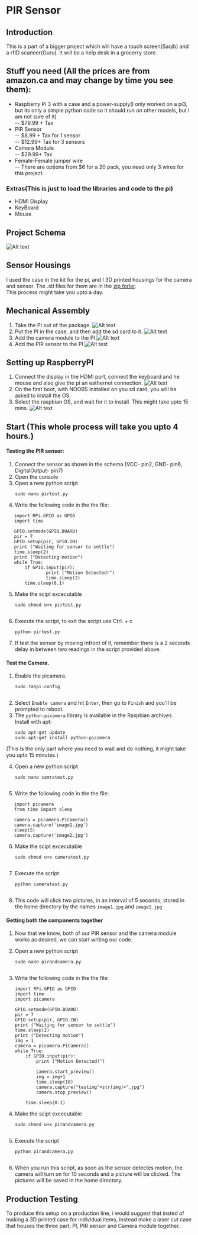 # PIR Sensor

## Introduction
This is a part of a bigger project which will have a touch screen(Saqib) and a rfID scanner(Guru). It will be a help desk in a grocerry store.

## Stuff you need (All the prices are from amazon.ca and may change by time you see them):
- Raspberry Pi 3 with a case and a power-supply(I only worked on a pi3, but its only a simple python code so it should run on other models, but I am not sure of it)<br>
-- $79.99 + Tax
- PIR Sensor <br>
-- $8.99 + Tax for 1 sensor<br>
-- $12.99+ Tax for 3 sensors
- Camera Module<br>
-- $29.99+ Tax
- Female-Female jumper wire<br>
-- There are options from $6 for a 20 pack, you need only 3 wires for this project.
### Extras(This is just to load the libraries and code to the pi)
- HDMI Display
- KeyBoard
- Mouse

## Project Schema
![Alt text](https://github.com/AbhaySingla/college/blob/master/project%20Schema.jpeg)

## Sensor Housings
I used the case in the kit for the pi, and I 3D printed housings for the camera and sensor.
The .stl files for them are in the [zip forler](https://github.com/AbhaySingla/college/blob/master/3d%20printing.zip).<br>
This process might take you upto a day.

## Mechanical Assembly
1. Take the PI out of the package.
   ![Alt text](https://github.com/AbhaySingla/college/blob/master/20171216_122031.jpg)
2. Put the PI in the case, and then add the sd card to it.
   ![Alt text](https://github.com/AbhaySingla/college/blob/master/20171216_122240.jpg)
3. Add the camera module to the PI
   ![Alt text](https://github.com/AbhaySingla/college/blob/master/20171216_122500.jpg)
4. Add the PIR sensor to the PI
   ![Alt test](https://github.com/AbhaySingla/college/blob/master/20171216_122719.jpg)

## Setting up RaspberryPI
1. Connect the display in the HDMI port, connect the keyboard and he mouse and also give the pi an eathernet connection.
   ![Alt text](https://github.com/AbhaySingla/college/blob/master/20171216_122934.jpg)
2. On the first boot, with NOOBS installed on you sd card, you will be asked to install the OS.
3. Select the raspbian OS, and wait for it to install. This might take upto 15 mins.
   ![Alt text](https://github.com/AbhaySingla/college/blob/master/20171216_122916.jpg)

## Start (This whole process will take you upto 4 hours.)

#### Testing the PIR sensor:
1.  Connect the sensor as shown in the schema (VCC- pin2, GND- pin6, DigitalOutput- pin7)
2.  Open the console
3.  Open a new python script
    ```
    sudo nano pirtest.py

4. Write the following code in the the file:
  ```Shell
     import RPi.GPIO as GPIO                           
     import time
     
     GPIO.setmode(GPIO.BOARD)
     pir = 7
     GPIO.setup(pir, GPIO.IN)
     print ("Waiting for sensor to settle")
     time.sleep(2)
     print ("Detecting motion")
     while True:
         if GPIO.input(pir):
                 print ("Motion Detected!")
                 time.sleep(2)
         time.sleep(0.1)

 ```
 5. Make the scipt excecutable
    ```
    sudo chmod u+x pirtest.py
 
 6. Execute the script, to exit the script use Ctrl. + c 
    ```
    python pirtest.py

 7. If test the sensor by moving infront of it, remember there is a 2 seconds delay in between two readings in the script provided above.
 
#### Test the Camera.
 1. Enable the picamera.
    ```
    sudo raspi-config
 
 2. Select ```Enable camera``` and hit ```Enter```, then go to ```Finish``` and you'll be prompted to reboot.
 3. The ```python-picamera``` library is available in the Raspbian archives.<br> 
    Install with  apt:
    ```
    sudo apt-get update
    sudo apt-get install python-picamera
 (This is the only part where you need to wait and do nothing, it might take you upto 15 minutes.)
 
 4. Open a new python script
    ```
    sudo nano camratest.py
     
 5. Write the following code in the the file:
  ```Shell
     import picamera
     from time import sleep
     
     camera = picamera.PiCamera()
     camera.capture('image1.jpg')
     sleep(5)
     camera.capture('image2.jpg')
  ```
 6. Make the scipt excecutable
    ```
    sudo chmod u+x cameratest.py
  
 7. Execute the script 
    ```
    python cameratest.py
 
 8. This code will click two pictures, in an interval of 5 seconds, stored in the home directory by the names ```image1.jpg``` and ```image2.jpg```
 
#### Getting both the components together
 1. Now that we know, both of our PIR sensor and the camera module works as desired, we can start writing our code.
 2.  Open a new python script
     ```
     sudo nano pirandcamera.py
 
 3. Write the following code in the the file:
    ```Shell
    import RPi.GPIO as GPIO                           
    import time
    import picamera

    GPIO.setmode(GPIO.BOARD)                          
    pir = 7                                         
    GPIO.setup(pir, GPIO.IN)                           
    print ("Waiting for sensor to settle")
    time.sleep(2)                                     
    print ("Detecting motion")
    img = 1
    camera = picamera.PiCamera()
    while True:
        if GPIO.input(pir):
            print ("Motion Detected!")
        
            camera.start_preview()
            img = img+1
            time.sleep(10)
            camera.capture("testimg"+str(img)+".jpg")
            camera.stop_preview()
    
        time.sleep(0.1)   
    ```
 
 4. Make the scipt excecutable
    ```
    sudo chmod u+x pirandcamera.py
  
 5. Execute the script 
    ```
    python pirandcamera.py
 
 6. When you run this script, as soon as the sensor detectes motion, the camera will turn on for 10 seconds and a picture will be clicked. The pictures will be saved in the home directory.
 
 ## Production Testing
 To produce this setup on a production line, i would suggest that insted of making a 3D printed case for individual items, instead make a laser cut case that houses the three part; PI, PIR sensor and Camera module together.

